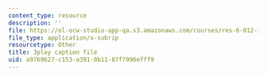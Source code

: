 ```yaml
---
content_type: resource
description: ''
file: https://ol-ocw-studio-app-qa.s3.amazonaws.com/courses/res-6-012-introduction-to-probability-spring-2018/a9769627c153a3910b1187f7996efff9_46Ym07yKf4A.srt
file_type: application/x-subrip
resourcetype: Other
title: 3play caption file
uid: a9769627-c153-a391-0b11-87f7996efff9
---
```

